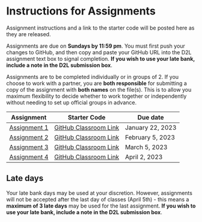 # Instructions for Assignments
Assignment instructions and a link to the starter code will be posted here as they are released.

Assignments are due on **Sundays by 11:59 pm**. You must first push your changes to GitHub, and then copy and paste your GitHub URL into the D2L assignment text box to signal completion. **If you wish to use your late bank, include a note in the D2L submission box**.

Assignments are to be completed individually or in groups of 2. If you choose to work with a partner, you are **both responsible** for submitting a copy of the assignment with **both names** on the file(s). This is to allow you maximum flexibility to decide whether to work together or independently without needing to set up official groups in advance.

| Assignment                                | Starter Code                                                     | Due date         |
| ----------------------------------------- | ---------------------------------------------------------------- | ---------------- |
| [Assignment 1](01-algorithms)             | [GitHub Classroom Link](https://classroom.github.com/a/nozENsU3) | January 22, 2023 |
| [Assignment 2](02-ipo)                    | [GitHub Classroom Link](https://classroom.github.com/a/Q3Hdjb1t) | February 5, 2023 |
| [Assignment 3](03-functions-decisions.md) | [GitHub Classroom Link](https://classroom.github.com/a/qyDkb1T3) | March 5, 2023    |
| [Assignment 4](04-comprehensive.md)       | [GitHub Classroom Link](https://classroom.github.com/a/HfDY8xxK) | April 2, 2023    |

## Late days
Your late bank days may be used at your discretion. However, assignments will not be accepted after the last day of classes (April 5th) - this means a **maximum of 3 late days** may be used for the last assignment. **If you wish to use your late bank, include a note in the D2L submission box**.